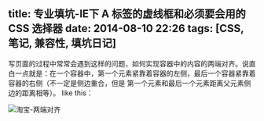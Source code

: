 ﻿title: 专业填坑-IE下 A 标签的虚线框和必须要会用的 CSS 选择器
date: 2014-08-10 22:26
tags: [CSS, 笔记, 兼容性, 填坑日记]
---

写页面的过程中常常会遇到这样的问题，如何实现容器中的内容的两端对齐。说直白一点就是：在一个容器中，第一个元素紧靠着容器的左侧，最后一个容器紧靠着容器的右侧（不一定是侧边重合，但是 第一个元素和最后一个元素距离父元素侧边的距离相等）。
like this：

![淘宝-两端对齐](http://img2.tuchuang.org/uploads/2014/08/2014_08_10_223908.png "")